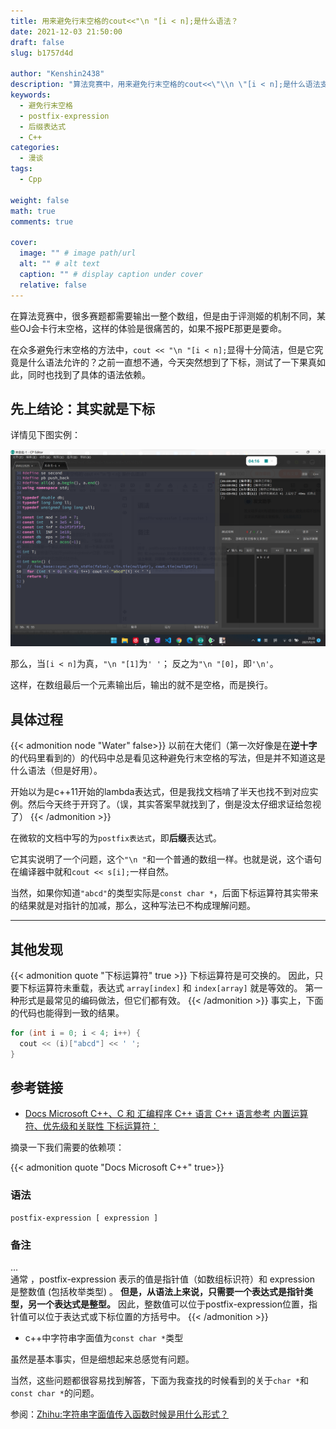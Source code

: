 ```yaml
---
title: 用来避免行末空格的cout<<"\n "[i < n];是什么语法？
date: 2021-12-03 21:50:00
draft: false
slug: b1757d4d

author: "Kenshin2438"
description: "算法竞赛中，用来避免行末空格的cout<<\"\\n \"[i < n];是什么语法支撑的？"
keywords:
  - 避免行末空格
  - postfix-expression
  - 后缀表达式
  - C++
categories:
  - 漫谈
tags:
  - Cpp

weight: false
math: true
comments: true

cover:
  image: "" # image path/url
  alt: "" # alt text
  caption: "" # display caption under cover
  relative: false
---
```


在算法竞赛中，很多赛题都需要输出一整个数组，但是由于评测姬的机制不同，某些OJ会卡行末空格，这样的体验是很痛苦的，如果不报PE那更是要命。

在众多避免行末空格的方法中，`cout << "\n "[i < n];`显得十分简洁，但是它究竟是什么语法允许的？之前一直想不通，今天突然想到了下标，测试了一下果真如此，同时也找到了具体的语法依赖。

## 先上结论：其实就是下标

详情见下图实例：

![实例](/images/postfix.png)

那么，当`[i < n]`为真，`"\n "[1]`为`' '`；
反之为`"\n "[0]`，即`'\n'`。

这样，在数组最后一个元素输出后，输出的就不是空格，而是换行。

## 具体过程

{{< admonition node "Water" false>}}
以前在大佬们（第一次好像是在**逆十字**的代码里看到的）的代码中总是看见这种避免行末空格的写法，但是并不知道这是什么语法（但是好用）。

开始以为是c++11开始的lambda表达式，但是我找文档啃了半天也找不到对应实例。然后今天终于开窍了。（误，其实答案早就找到了，倒是没太仔细求证给忽视了）
{{< /admonition >}}

在微软的文档中写的为`postfix表达式`，即**后缀**表达式。

它其实说明了一个问题，这个`"\n "`和一个普通的数组一样。也就是说，这个语句在编译器中就和`cout << s[i];`一样自然。

当然，如果你知道`"abcd"`的类型实际是`const char *`，后面下标运算符其实带来的结果就是对指针的加减，那么，这种写法已不构成理解问题。

---

## 其他发现

{{< admonition quote "下标运算符" true >}}
下标运算符是可交换的。 因此，只要下标运算符未重载，表达式 `array[index]` 和 `index[array]` 就是等效的。 第一种形式是最常见的编码做法，但它们都有效。
{{< /admonition >}}
事实上，下面的代码也能得到一致的结果。

```cpp
for (int i = 0; i < 4; i++) {
  cout << (i)["abcd"] << ' ';
}
```

## 参考链接

+ [Docs Microsoft C++、C 和 汇编程序 C++ 语言 C++ 语言参考 内置运算符、优先级和关联性 下标运算符：](https://docs.microsoft.com/zh-cn/cpp/cpp/subscript-operator?view=msvc-170)

摘录一下我们需要的依赖项：

{{< admonition quote "Docs Microsoft C++" true>}}
### 语法
```
postfix-expression [ expression ]
```
### 备注
...</br>
通常 ，postfix-expression 表示的值是指针值（如数组标识符）和 expression 是整数值 (包括枚举类型) 。 **但是，从语法上来说，只需要一个表达式是指针类型，另一个表达式是整型。** 因此，整数值可以位于postfix-expression位置，指针值可以位于表达式或下标位置的方括号中。
{{< /admonition >}}

+ c++中字符串字面值为`const char *`类型

虽然是基本事实，但是细想起来总感觉有问题。

当然，这些问题都很容易找到解答，下面为我查找的时候看到的关于`char *`和`const char *`的问题。

参阅：[Zhihu:字符串字面值传入函数时候是用什么形式？](https://www.zhihu.com/question/51180342)
